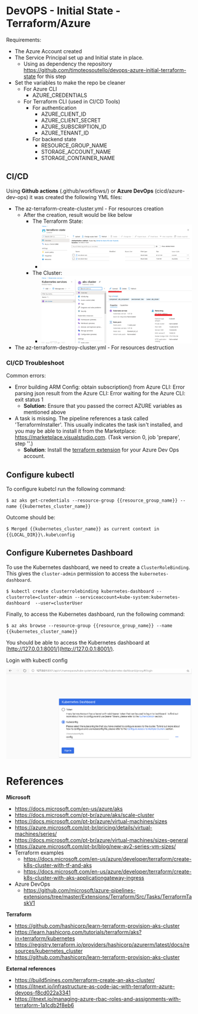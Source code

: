 # DevOPS - Initial State - Terraform/Azure

Requirements:

- The Azure Account created
- The Service Principal set up and Initial state in place. 
  - Using as dependency the repository https://github.com/timoteosoutello/devops-azure-initial-terraform-state for this step
- Set the variables to make the repo be cleaner
  - For Azure CLI
    - AZURE_CREDENTIALS
  - For Terraform CLI (used in CI/CD Tools)
    - For authentication
      - AZURE_CLIENT_ID
      - AZURE_CLIENT_SECRET
      - AZURE_SUBSCRIPTION_ID
      - AZURE_TENANT_ID
    - For backend state
      - RESOURCE_GROUP_NAME
      - STORAGE_ACCOUNT_NAME
      - STORAGE_CONTAINER_NAME

## CI/CD

Using **Github actions** (.github/workflows/) or **Azure DevOps** (cicd/azure-dev-ops) it was created the following YML files:

- The az-terraform-create-cluster.yml - For resources creation
  - After the creation, result would be like below
    - The Terraform State:
      - ![](documentation\images\state.png)
    - The Cluster:
      - ![](documentation\images\k8s.png)
- The az-terraform-destroy-cluster.yml  - For resources destruction

### CI/CD Troubleshoot

Common errors:

- Error building ARM Config: obtain subscription() from Azure CLI: Error parsing json result from the Azure CLI: Error waiting for the Azure CLI: exit status 1
  - **Solution:** Ensure that you passed the correct AZURE variables as mentioned above
- A task is missing. The pipeline references a task called 'TerraformInstaller'. This usually indicates the task isn't installed, and you may be able to install it from the Marketplace: https://marketplace.visualstudio.com. (Task version 0, job 'prepare', step ''.)
  - **Solution**: Install the [terraform extension](https://dev.azure.com/tsoutello/test/_build/results?buildId=11&view=logs&j=cebb7365-f209-590e-ea23-03f1fba8144c&t=b876e2e3-4bf8-5afc-1e94-654150d48086&l=12) for your Azure Dev Ops account.

## Configure kubectl

To configure kubetcl run the following command:

```shell
$ az aks get-credentials --resource-group {{resource_group_name}} --name {{kubernetes_cluster_name}}
```

Outcome should be:

```shell
$ Merged {{kubernetes_cluster_name}} as current context in {{LOCAL_DIR}}\.kube\config
```
## Configure Kubernetes Dashboard

To use the Kubernetes dashboard, we need to create a `ClusterRoleBinding`. This
gives the `cluster-admin` permission to access the `kubernetes-dashboard`.

```shell
$ kubectl create clusterrolebinding kubernetes-dashboard --clusterrole=cluster-admin --serviceaccount=kube-system:kubernetes-dashboard  --user=clusterUser
```

Finally, to access the Kubernetes dashboard, run the following command:

```shell
$ az aks browse --resource-group {{resource_group_name}} --name {{kubernetes_cluster_name}}
```

You should be able to access the Kubernetes dashboard at [http://127.0.0.1:8001/](http://127.0.0.1:8001/).

Login with kubectl config

![](documentation\images\aks_kube_config_login.png)

# References

**Microsoft**

- https://docs.microsoft.com/en-us/azure/aks
- https://docs.microsoft.com/pt-br/azure/aks/scale-cluster
- https://docs.microsoft.com/pt-br/azure/virtual-machines/sizes
- https://azure.microsoft.com/pt-br/pricing/details/virtual-machines/series/
- https://docs.microsoft.com/pt-br/azure/virtual-machines/sizes-general
- https://azure.microsoft.com/pt-br/blog/new-av2-series-vm-sizes/
- Terraform examples
  - https://docs.microsoft.com/en-us/azure/developer/terraform/create-k8s-cluster-with-tf-and-aks
  - https://docs.microsoft.com/en-us/azure/developer/terraform/create-k8s-cluster-with-aks-applicationgateway-ingress
- Azure DevOps
  - https://github.com/microsoft/azure-pipelines-extensions/tree/master/Extensions/Terraform/Src/Tasks/TerraformTaskV1

**Terraform**

- https://github.com/hashicorp/learn-terraform-provision-aks-cluster
- https://learn.hashicorp.com/tutorials/terraform/aks?in=terraform/kubernetes
- https://registry.terraform.io/providers/hashicorp/azurerm/latest/docs/resources/kubernetes_cluster
- https://github.com/hashicorp/learn-terraform-provision-aks-cluster

**External references**

- https://build5nines.com/terraform-create-an-aks-cluster/
- https://itnext.io/infrastructure-as-code-iac-with-terraform-azure-devops-f8cd022a3341
- https://itnext.io/managing-azure-rbac-roles-and-assignments-with-terraform-1a1cdb2f8eb6